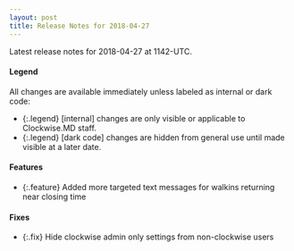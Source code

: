 ```yaml
---
layout: post
title: Release Notes for 2018-04-27
---
```


Latest release notes for 2018-04-27 at 1142-UTC.

<div class='legend' markdown='1'>

#### Legend

All changes are available immediately unless labeled as internal or dark code:

- {:.legend} [internal] changes are only visible or applicable to Clockwise.MD staff.
- {:.legend} [dark code] changes are hidden from general use until made visible at a later date.

</div>

<div class='features' markdown='1'>

#### Features

- {:.feature} Added more targeted text messages for walkins returning near closing time

</div>

<div class='fixes' markdown='1'>

#### Fixes

- {:.fix} Hide clockwise admin only settings from non-clockwise users

</div>

